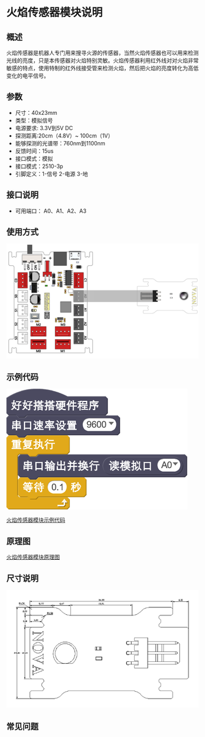 # 火焰传感器模块说明

## 概述
火焰传感器是机器人专门用来搜寻火源的传感器，当然火焰传感器也可以用来检测光线的亮度，只是本传感器对火焰特别灵敏。火焰传感器利用红外线对对火焰非常敏感的特点，使用特制的红外线接受管来检测火焰，然后把火焰的亮度转化为高低变化的电平信号。

## 参数
- 尺寸：40x23mm
- 类型：模拟信号
- 电源要求: 3.3V到5V DC
- 探测距离:20cm（4.8V）~ 100cm（1V）
- 能够探测的光谱带：760nm到1100nm
- 反馈时间：15us
- 接口模式：模拟
- 接口模式：2510-3p
- 引脚定义：1-信号 2-电源 3-地

## 接口说明
- 可用端口： A0、A1、A2、A3

## 使用方式
![](./images/39.png)

## 示例代码
![](./images/40.png)

[火焰传感器模块示例代码](http://www.haohaodada.com/show.php?id=947651)

## 原理图
[火焰传感器模块原理图](https://github.com/Haohaodada-official/haohaodada-docs/blob/master/%E5%8E%9F%E7%90%86%E5%9B%BE/%E7%81%AB%E7%84%B0%E4%BC%A0%E6%84%9F%E5%99%A8%E6%A8%A1%E5%9D%97.pdf)

## 尺寸说明
![](./images/108.png)


## 常见问题
